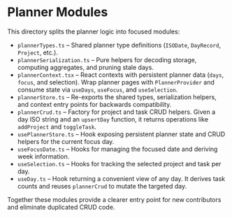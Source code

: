 # Planner Modules

This directory splits the planner logic into focused modules:

- `plannerTypes.ts` – Shared planner type definitions (`ISODate`, `DayRecord`, `Project`, etc.).
- `plannerSerialization.ts` – Pure helpers for decoding storage, computing aggregates, and pruning stale days.
- `plannerContext.tsx` – React contexts with persistent planner data (`days`, `focus`, and selection). Wrap planner pages with `PlannerProvider` and consume state via `useDays`, `useFocus`, and `useSelection`.
- `plannerStore.ts` – Re-exports the shared types, serialization helpers, and context entry points for backwards compatibility.
- `plannerCrud.ts` – Factory for project and task CRUD helpers. Given a day ISO string and an `upsertDay` function, it returns operations like `addProject` and `toggleTask`.
- `usePlannerStore.ts` – Hook exposing persistent planner state and CRUD helpers for the current focus day.
- `useFocusDate.ts` – Hooks for managing the focused date and deriving week information.
- `useSelection.ts` – Hooks for tracking the selected project and task per day.
- `useDay.ts` – Hook returning a convenient view of any day. It derives task counts and reuses `plannerCrud` to mutate the targeted day.

Together these modules provide a clearer entry point for new contributors and eliminate duplicated CRUD code.

